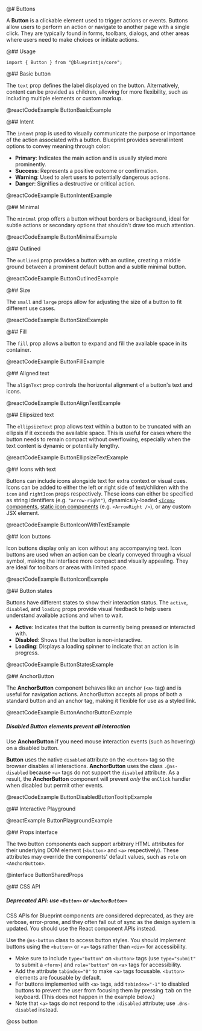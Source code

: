 @# Buttons

A **Button** is a clickable element used to trigger actions or events. Buttons allow users to perform an action or navigate to another page with a single click. They are typically found in forms, toolbars, dialogs, and other areas where users need to make choices or initiate actions.

@## Usage

```tsx
import { Button } from "@blueprintjs/core";
```

@## Basic button

The `text` prop defines the label displayed on the button. Alternatively, content can be provided as children, allowing for more flexibility, such as including multiple elements or custom markup.

@reactCodeExample ButtonBasicExample

@## Intent

The `intent` prop is used to visually communicate the purpose or importance of the action associated with a button. Blueprint provides several intent options to convey meaning through color:

-   **Primary**: Indicates the main action and is usually styled more prominently.
-   **Success**: Represents a positive outcome or confirmation.
-   **Warning**: Used to alert users to potentially dangerous actions.
-   **Danger**: Signifies a destructive or critical action.

@reactCodeExample ButtonIntentExample

@## Minimal

The `minimal` prop offers a button without borders or background, ideal for subtle actions or secondary options that shouldn't draw too much attention.

@reactCodeExample ButtonMinimalExample

@## Outlined

The `outlined` prop provides a button with an outline, creating a middle ground between a prominent default button and a subtle minimal button.

@reactCodeExample ButtonOutlinedExample

@## Size

The `small` and `large` props allow for adjusting the size of a button to fit different use cases.

@reactCodeExample ButtonSizeExample

@## Fill

The `fill` prop allows a button to expand and fill the available space in its container.

@reactCodeExample ButtonFillExample

@## Aligned text

The `alignText` prop controls the horizontal alignment of a button's text and icons.

@reactCodeExample ButtonAlignTextExample

@## Ellipsized text

The `ellipsizeText` prop allows text within a button to be truncated with an ellipsis if it exceeds the available space. This is useful for cases where the button needs to remain compact without overflowing, especially when the text content is dynamic or potentially lengthy.

@reactCodeExample ButtonEllipsizeTextExample

@## Icons with text

Buttons can include icons alongside text for extra context or visual cues. Icons can be added to either the left or right side of text/children with the `icon` and `rightIcon` props respectively. These icons can either be specified as string identifiers (e.g. `"arrow-right"`), dynamically-loaded [`<Icon>` components](#core/components/icon), [static icon components](#core/components/icon.static-components) (e.g. `<ArrowRight />`), or any custom JSX element.

@reactCodeExample ButtonIconWithTextExample

@## Icon buttons

Icon buttons display only an icon without any accompanying text. Icon buttons are used when an action can be clearly conveyed through a visual symbol, making the interface more compact and visually appealing. They are ideal for toolbars or areas with limited space.

@reactCodeExample ButtonIconExample

@## Button states

Buttons have different states to show their interaction status. The `active`, `disabled`, and `loading` props provide visual feedback to help users understand available actions and when to wait.

-   **Active**: Indicates that the button is currently being pressed or interacted with.
-   **Disabled**: Shows that the button is non-interactive.
-   **Loading**: Displays a loading spinner to indicate that an action is in progress.

@reactCodeExample ButtonStatesExample

@## AnchorButton

The **AnchorButton** component behaves like an anchor (`<a>` tag) and is useful for navigation actions. AnchorButton accepts all props of both a standard button and an anchor tag, making it flexible for use as a styled link.

@reactCodeExample ButtonAnchorButtonExample

<div class="@ns-callout @ns-intent-danger @ns-icon-error @ns-callout-has-body-content">
    <h5 class="@ns-heading">Disabled Button elements prevent all interaction</h5>

Use **AnchorButton** if you need mouse interaction events (such as hovering) on a disabled button.

**Button** uses the native `disabled` attribute on the `<button>` tag so the browser disables all interactions.
**AnchorButton** uses the class `.@ns-disabled` because `<a>` tags do not support the `disabled` attribute. As a result,
the **AnchorButton** component will prevent _only_ the `onClick` handler when disabled but permit other events.

</div>

@reactCodeExample ButtonDisabledButtonTooltipExample

@## Interactive Playground

@reactExample ButtonPlaygroundExample

@## Props interface

The two button components each support arbitrary HTML attributes for their underlying DOM element
(`<button>` and `<a>` respectively). These attributes may override the components' default values, such as
`role` on `<AnchorButton>`.

@interface ButtonSharedProps

@## CSS API

<div class="@ns-callout @ns-intent-warning @ns-icon-warning-sign @ns-callout-has-body-content">
    <h5 class="@ns-heading">

Deprecated API: use `<Button>` or `<AnchorButton>`

</h5>

CSS APIs for Blueprint components are considered deprecated, as they are verbose, error-prone, and they
often fall out of sync as the design system is updated. You should use the React component APIs instead.

</div>

Use the `@ns-button` class to access button styles. You should implement buttons using the
`<button>` or `<a>` tags rather than `<div>` for accessibility.

-   Make sure to include `type="button"` on `<button>` tags (use `type="submit"` to submit a
    `<form>`) and `role="button"` on `<a>` tags for accessibility.
-   Add the attribute `tabindex="0"` to make `<a>` tags focusable. `<button>` elements are
    focusable by default.
-   For buttons implemented with `<a>` tags, add `tabindex="-1"` to disabled buttons to prevent the
    user from focusing them by pressing <kbd>tab</kbd> on the keyboard. (This does not happen in the example below.)
-   Note that `<a>` tags do not respond to the `:disabled` attribute; use `.@ns-disabled` instead.

@css button

